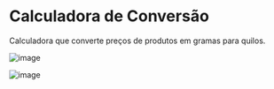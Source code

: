# Calculadora de Conversão
Calculadora que converte preços de produtos em gramas para quilos.

![image](https://github.com/user-attachments/assets/ce5bb1c8-f5d9-4da8-a986-b8fd75a2c4cf)

![image](https://github.com/user-attachments/assets/24aa4ad8-be62-40ea-a71f-39312604cc63)

